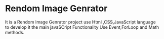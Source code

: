 # Rendom Image Genrator
It is a Rendom Image Genrator project use Html ,CSS,JavaScript language to develop it the main javaSCript Functionality Use  Event,ForLoop and Math methods.
